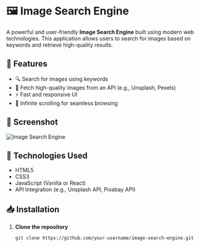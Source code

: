 # 🖼️ Image Search Engine

A powerful and user-friendly **Image Search Engine** built using modern web technologies. This application allows users to search for images based on keywords and retrieve high-quality results.

## 🎯 Features
- 🔍 Search for images using keywords
- 📸 Fetch high-quality images from an API (e.g., Unsplash, Pexels)
- ⚡ Fast and responsive UI
- 🎨 Infinite scrolling for seamless browsing


## 📸 Screenshot
![Image Search Engine](screenshot.png)


## 🔧 Technologies Used
- HTML5
- CSS3
- JavaScript (Vanilla or React)
- API Integration (e.g., Unsplash API, Pixabay API)

## 📥 Installation
1. **Clone the repository**  
   ```sh
   git clone https://github.com/your-username/image-search-engine.git
